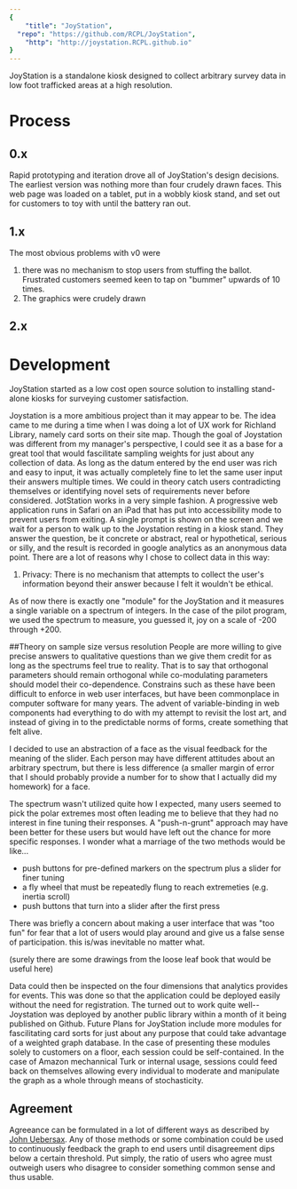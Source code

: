 ```yaml
---
{
	"title": "JoyStation",
  "repo": "https://github.com/RCPL/JoyStation",
	"http": "http://joystation.RCPL.github.io"
}
---
```


JoyStation is a standalone kiosk designed to collect arbitrary survey data in low foot trafficked areas at a high resolution.

# Process
## 0.x
Rapid prototyping and iteration drove all of JoyStation's design decisions. The earliest version was nothing more than four crudely drawn faces. This web page was loaded on a tablet, put in a wobbly kiosk stand, and set out for customers to toy with until the battery ran out.

## 1.x
The most obvious problems with v0 were
1. there was no mechanism to stop users from stuffing the ballot. Frustrated customers seemed keen to tap on "bummer" upwards of 10 times.
2. The graphics were crudely drawn

## 2.x


# Development
JoyStation started as a low cost open source solution to installing stand-alone kiosks for surveying customer satisfaction. 

Joystation is a more ambitious project than it may appear to be. The idea came to me during a time when I was doing a lot of UX work for Richland Library, namely card sorts on their site map. Though the goal of Joystation was different from my manager's perspective, I could see it as a base for a great tool that would fascilitate sampling weights for just about any collection of data. As long as the datum entered by the end user was rich and easy to input, it was actually completely fine to let the same user input their answers multiple times. We could in theory catch users contradicting themselves or identifying novel sets of requirements never before considered.
JotStation works in a very simple fashion. A progressive web application runs in Safari on an iPad that has put into accessibility mode to prevent users from exiting. A single prompt is shown on the screen and we wait for a person to walk up to the Joystation resting in a kiosk stand. They answer the question, be it concrete or abstract, real or hypothetical, serious or silly, and the result is recorded in google analytics as an anonymous data point. There are a lot of reasons why I chose to collect data in this way:
1. Privacy: There is no mechanism that attempts to collect the user's information beyond their answer because I felt it wouldn't be ethical.

As of now there is exactly one "module" for the JoyStation and it measures a single variable on a spectrum of integers. In the case of the pilot program, we used the spectrum to measure, you guessed it, joy on a scale of -200 through +200.

##Theory on sample size versus resolution
People are more willing to give precise answers to qualitative questions than we give them credit for as long as the spectrums feel true to reality. That is to say that orthogonal parameters should remain orthogonal while co-modulating parameters should model their co-dependence. Constrains such as these have been difficult to enforce in web user interfaces, but have been commonplace in computer software for many years. The advent of variable-binding in web components had everything to do with my attempt to revisit the lost art, and instead of giving in to the predictable norms of forms, create something that felt alive.

I decided to use an abstraction of a face as the visual feedback for the meaning of the slider. Each person may have different attitudes about an arbitrary spectrum, but there is less difference (a smaller margin of error that I should probably provide a number for to show that I actually did my homework) for a face.

The spectrum wasn't utilized quite how I expected, many users seemed to pick the polar extremes most often leading me to believe that they had no interest in fine tuning their responses. A "push-n-grunt" approach may have been better for these users but would have left out the chance for more specific responses. I wonder what a marriage of the two methods would be like...
- push buttons for pre-defined markers on the spectrum plus a slider for finer tuning
- a fly wheel that must be repeatedly flung to reach extremeties (e.g. inertia scroll)
- push buttons that turn into a slider after the first press

There was briefly a concern about making a user interface that was "too fun" for fear that a lot of users would play around and give us a false sense of participation. this is/was inevitable no matter what.

(surely there are some drawings from the loose leaf book that would be useful here)

Data could then be inspected on the four dimensions that analytics provides for events. This was done so that the application could be deployed easily without the need for registration. The turned out to work quite well-- Joystation was deployed by another public library within a month of it being published on Github. 
Future Plans for JoyStation include more modules for fascilitating card sorts for just about any purpose that could take advantage of a weighted graph database. In the case of presenting these modules solely to customers on a floor, each session could be self-contained. In the case of Amazon mechannical Turk or internal usage, sessions could feed back on themselves allowing every individual to moderate and manipulate the graph as a whole through means of stochasticity.

## Agreement
Agreeance can be formulated in a lot of different ways as described by [John Uebersax](http://john-uebersax.com/stat/agree.html). Any of those methods or some combination could be used to continuously feedback the graph to end users until disagreement dips below a certain threshold. Put simply, the ratio of users who agree must outweigh users who disagree to consider something common sense and thus usable.

